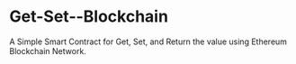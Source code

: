 # Get-Set--Blockchain
A Simple Smart Contract for Get, Set, and Return the value using Ethereum Blockchain Network.
